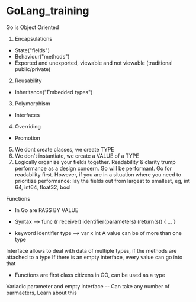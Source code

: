 # GoLang_training

Go is Object Oriented
1. Encapsulations
 - State("fields")
 - Behaviour("methods")
 - Exported and unexported, viewable and not viewable (traditional public/private)

2. Reusability 
 - Inheritance("Embedded types")

3. Polymorphism
 - Interfaces

4. Overriding
 - Promotion

5. We dont create classes, we create TYPE
6. We don't instantiate, we create a VALUE of a TYPE
7. Logically organize your fields together. Readability & clarity trump performance as a design concern. 
 	Go will be performant. Go for readability first. However, if you are in a situation where you need to prioritize performance: 
 	lay the fields out from largest to smallest, eg, int 64, int64, float32, bool

Functions
- In Go are PASS BY VALUE
- Syntax --> func (r receiver) identifier(parameters) (return(s)) 	{ ... }


- keyword identifier type --> var x int
A value can be of more than one type

Interface allows to deal with data of multiple types, if the methods are attached to a type
If there is an empty interface, every value can go into that

- Functions are first class citizens in GO, can be used as a type


Variadic parameter and empty interface -- Can take any number of parmaeters, Learn about this